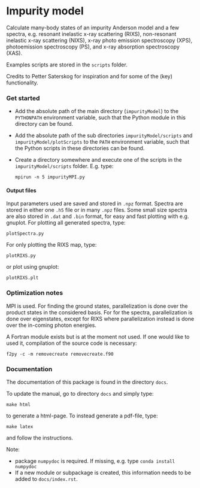 # Impurity model
 
Calculate many-body states of an impurity Anderson model and a few spectra, e.g. resonant inelastic x-ray scattering (RIXS), non-resonant inelastic x-ray scattering (NIXS), x-ray photo emission spectroscopy (XPS), photoemission spectroscopy (PS), and x-ray absorption spectroscopy (XAS).

Examples scripts are stored in the `scripts` folder.


Credits to Petter Saterskog for inspiration and for some of the (key) functionality.


### Get started
- Add the absolute path of the main directory (`impurityModel`) to the `PYTHONPATH` environment variable, such that the Python module in this directory can be found.

- Add the absolute path of the sub directories `impurityModel/scripts` and `impurityModel/plotScripts` to the `PATH` environment variable, such that the Python scripts in these directories can be found.

- Create a directory somewhere and execute one of the scripts in the `impurityModel/scripts` folder. E.g. type:
  ```
  mpirun -n 5 impurityMPI.py 
  ```

#### Output files
Input parameters used are saved and stored in `.npz` format.
Spectra are stored in either one `.h5` file or in many `.npz` files.
Some small size spectra are also stored in `.dat` and `.bin` format, for easy and fast plotting with e.g. gnuplot.
For plotting all generated spectra, type:
```
plotSpectra.py
```
For only plotting the RIXS map, type:
```
plotRIXS.py
```
or plot using gnuplot: 
```
plotRIXS.plt
```

### Optimization notes
MPI is used. 
For finding the ground states, parallelization is done over the product states in the considered basis.
For for the spectra, parallelization is done over eigenstates, except for RIXS where parallelization instead is done over the in-coming photon energies.

A Fortran module exists but is at the moment not used. If one would like to used it, compilation of the source code is necessary:
```
f2py -c -m removecreate removecreate.f90
```

### Documentation
The documentation of this package is found in the directory `docs`.

To update the manual, go to directory `docs` and simply type:

```
make html
```
to generate a html-page.
To instead generate a pdf-file, type:
```
make latex
```
and follow the instructions.

Note:
- package `numpydoc` is required. If missing, e.g. type `conda install numpydoc` 
- If a new module or subpackage is created, this information needs to be added to `docs/index.rst`. 




